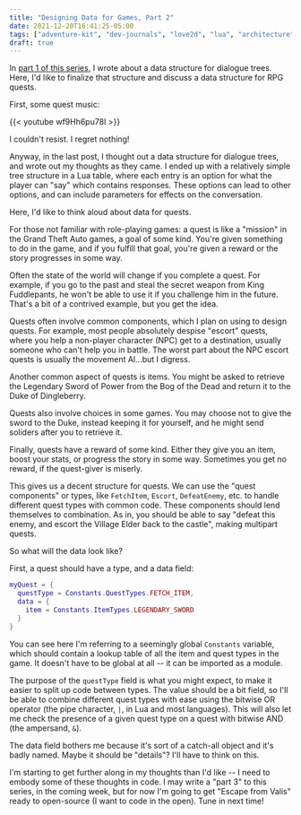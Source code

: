 ```yaml
---
title: "Designing Data for Games, Part 2"
date: 2021-12-20T16:41:25-05:00
tags: ["adventure-kit", "dev-journals", "love2d", "lua", "architecture"]
draft: true
---
```


In [part 1 of this series][part1], I wrote about a data structure for dialogue trees. Here, I'd like to finalize that structure and discuss a data structure for RPG quests.

First, some quest music:

{{< youtube wf9Hh6pu78I >}}

I couldn't resist. I regret nothing!

Anyway, in the last post, I thought out a data structure for dialogue trees, and wrote out my thoughts as they came. I ended up with a relatively simple tree structure in a Lua table, where each entry is an option for what the player can "say" which contains responses. These options can lead to other options, and can include parameters for effects on the conversation.

Here, I'd like to think aloud about data for quests.

For those not familiar with role-playing games: a quest is like a "mission" in the Grand Theft Auto games, a goal of some kind. You're given something to do in the game, and if you fulfill that goal, you're given a reward or the story progresses in some way.

Often the state of the world will change if you complete a quest. For example, if you go to the past and steal the secret weapon from King Fuddlepants, he won't be able to use it if you challenge him in the future. That's a bit of a contrived example, but you get the idea.

Quests often involve common components, which I plan on using to design quests. For example, most people absolutely despise "escort" quests, where you help a non-player character (NPC) get to a destination, usually someone who can't help you in battle. The worst part about the NPC escort quests is usually the movement AI...but I digress.

Another common aspect of quests is items. You might be asked to retrieve the Legendary Sword of Power from the Bog of the Dead and return it to the Duke of Dingleberry.

Quests also involve choices in some games. You may choose not to give the sword to the Duke, instead keeping it for yourself, and he might send soliders after you to retrieve it.

Finally, quests have a reward of some kind. Either they give you an item, boost your stats, or progress the story in some way. Sometimes you get no reward, if the quest-giver is miserly.

This gives us a decent structure for quests. We can use the "quest components" or types, like `FetchItem`, `Escort`, `DefeatEnemy`, etc. to handle different quest types with common code. These components should lend themselves to combination. As in, you should be able to say "defeat this enemy, and escort the Village Elder back to the castle", making multipart quests.

So what will the data look like?

First, a quest should have a type, and a data field:

```lua
myQuest = {
  questType = Constants.QuestTypes.FETCH_ITEM,
  data = {
    item = Constants.ItemTypes.LEGENDARY_SWORD
  }
}
```

You can see here I'm referring to a seemingly global `Constants` variable, which should contain a lookup table of all the item and quest types in the game. It doesn't have to be global at all -- it can be imported as a module.

The purpose of the `questType` field is what you might expect, to make it easier to split up code between types. The value should be a bit field, so I'll be able to combine different quest types with ease using the bitwise OR operator (the pipe character, `|`, in Lua and most languages). This will also let me check the presence of a given quest type on a quest with bitwise AND (the ampersand, `&`).

The data field bothers me because it's sort of a catch-all object and it's badly named. Maybe it should be "details"? I'll have to think on this.

I'm starting to get further along in my thoughts than I'd like -- I need to embody some of these thoughts in code. I may write a "part 3" to this series, in the coming week, but for now I'm going to get "Escape from Valis" ready to open-source (I want to code in the open). Tune in next time!

[part1]: /posts/designing-data-for-games "Part 1 of this blog series"
